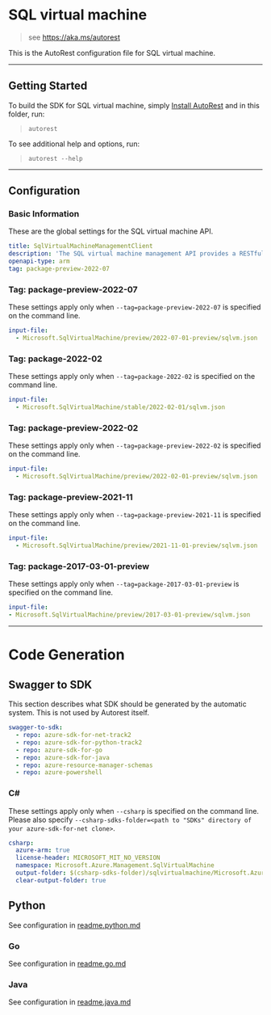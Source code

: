 # SQL virtual machine

> see https://aka.ms/autorest

This is the AutoRest configuration file for SQL virtual machine.

---

## Getting Started

To build the SDK for SQL virtual machine, simply [Install AutoRest](https://aka.ms/autorest/install) and in this folder, run:

> `autorest`

To see additional help and options, run:

> `autorest --help`

---

## Configuration

### Basic Information

These are the global settings for the SQL virtual machine API.

``` yaml
title: SqlVirtualMachineManagementClient
description: 'The SQL virtual machine management API provides a RESTful set of web APIs that interact with Azure Compute, Network & Storage services to manage your SQL Server virtual machine. The API enables users to create, delete and retrieve a SQL virtual machine, SQL virtual machine group or availability group listener.'
openapi-type: arm
tag: package-preview-2022-07
```


### Tag: package-preview-2022-07

These settings apply only when `--tag=package-preview-2022-07` is specified on the command line.

```yaml $(tag) == 'package-preview-2022-07'
input-file:
  - Microsoft.SqlVirtualMachine/preview/2022-07-01-preview/sqlvm.json
```
### Tag: package-2022-02

These settings apply only when `--tag=package-2022-02` is specified on the command line.

``` yaml $(tag) == 'package-2022-02'
input-file:
  - Microsoft.SqlVirtualMachine/stable/2022-02-01/sqlvm.json
```

### Tag: package-preview-2022-02

These settings apply only when `--tag=package-preview-2022-02` is specified on the command line.

``` yaml $(tag) == 'package-preview-2022-02'
input-file:
  - Microsoft.SqlVirtualMachine/preview/2022-02-01-preview/sqlvm.json
```

### Tag: package-preview-2021-11

These settings apply only when `--tag=package-preview-2021-11` is specified on the command line.

``` yaml $(tag) == 'package-preview-2021-11'
input-file:
  - Microsoft.SqlVirtualMachine/preview/2021-11-01-preview/sqlvm.json
```

### Tag: package-2017-03-01-preview

These settings apply only when `--tag=package-2017-03-01-preview` is specified on the command line.

``` yaml $(tag) == 'package-2017-03-01-preview'
input-file:
- Microsoft.SqlVirtualMachine/preview/2017-03-01-preview/sqlvm.json
```

---

# Code Generation

## Swagger to SDK

This section describes what SDK should be generated by the automatic system.
This is not used by Autorest itself.

``` yaml $(swagger-to-sdk)
swagger-to-sdk:
  - repo: azure-sdk-for-net-track2
  - repo: azure-sdk-for-python-track2
  - repo: azure-sdk-for-go
  - repo: azure-sdk-for-java
  - repo: azure-resource-manager-schemas
  - repo: azure-powershell
```

### C#

These settings apply only when `--csharp` is specified on the command line.
Please also specify `--csharp-sdks-folder=<path to "SDKs" directory of your azure-sdk-for-net clone>`.

``` yaml $(csharp)
csharp:
  azure-arm: true
  license-header: MICROSOFT_MIT_NO_VERSION
  namespace: Microsoft.Azure.Management.SqlVirtualMachine
  output-folder: $(csharp-sdks-folder)/sqlvirtualmachine/Microsoft.Azure.Management.SqlVirtualMachine/src/Generated
  clear-output-folder: true
```

## Python

See configuration in [readme.python.md](./readme.python.md)

### Go

See configuration in [readme.go.md](./readme.go.md)

### Java

See configuration in [readme.java.md](./readme.java.md)
